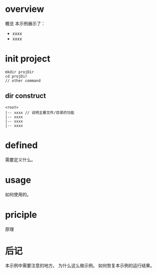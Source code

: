 # overview
概览
本示例展示了：
- xxxx
- xxxx

# init project
```
mkdir projDir
cd projDir
// other command
```

## dir construct
```
<root>
|-- xxxx // 说明主要文件/目录的功能
|-- xxxx
|-- xxxx
|-- xxxx
```

# defined
需要定义什么。


# usage
如何使用的。

# priciple
原理

# 后记
本示例中需要注意的地方。
为什么这么做示例。
如何恢复本示例的运行结果。